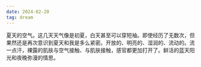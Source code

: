 ```yaml
---
date: 2024-02-20
tag: dream
---
```

夏天的空气。这几天天气像是初夏，白天甚至可以穿短袖。即使经历了无数次，但果然还是再次意识到夏天和我是多么紧密。开放的、明亮的、湿润的、流动的。流一点汗，裸露的肌肤与空气接触、与肌肤接触，感官都更加打开了。鲜活的蓝天阳光和夜晚弥漫的情思。